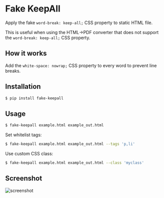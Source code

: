 # Fake KeepAll

Apply the fake `word-break: keep-all;` CSS property to static HTML file.

This is useful when using the HTML->PDF converter that does not support the `word-break: keep-all;` CSS property.

## How it works

Add the `white-space: nowrap;` CSS property to every word to prevent line breaks.

## Installation

```bash
$ pip install fake-keepall
```

## Usage

```bash
$ fake-keepall example.html example_out.html
```

Set whitelist tags:

```bash
$ fake-keepall example.html example_out.html --tags 'p,li'
```

Use custom CSS class:

```bash
$ fake-keepall example.html example_out.html --class 'myclass'
```

## Screenshot

![screenshot](screenshot.png)

